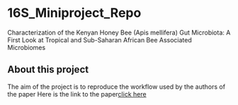 # 16S_Miniproject_Repo

Characterization of the Kenyan Honey Bee (Apis mellifera) Gut Microbiota: A First Look at Tropical and Sub-Saharan African Bee Associated Microbiomes
## About this project

The aim of the project is to reproduce the workflow used by the authors of the paper
Here is the link to the paper[click here](https://www.ncbi.nlm.nih.gov/pmc/articles/PMC7692941/)
